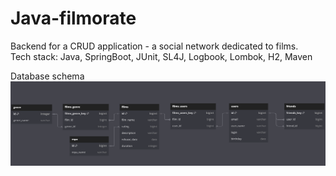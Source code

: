# Java-filmorate

Backend for a CRUD application - a social network dedicated to films.\
Tech stack: Java, SpringBoot, JUnit, SL4J, Logbook, Lombok, H2, Maven

Database schema
![The database scheme](bd_scheme.png)